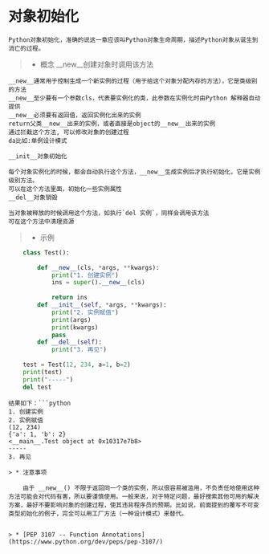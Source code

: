 # 对象初始化
    
    Python对象初始化，准确的说这一章应该叫Python对象生命周期，描述Python对象从诞生到消亡的过程。

> * 概念 
    __new__创建对象时调用该方法

    __new__通常用于控制生成一个新实例的过程（用于给这个对象分配内存的方法），它是类级别的方法
    __new__至少要有一个参数cls，代表要实例化的类，此参数在实例化时由Python 解释器自动提供
    __new__必须要有返回值，返回实例化出来的实例
    return父类__new__出来的实例，或者直接是object的__new__出来的实例
    通过拦截这个方法, 可以修改对象的创建过程
    da比如:单例设计模式
    
    __init__对象初始化
    
    每个对象实例化的时候，都会自动执行这个方法，__new__生成实例后才执行初始化，它是实例级别方法。
    可以在这个方法里面，初始化一些实例属性
    __del__对象销毁
    
    当对象被释放的时候调用这个方法，如执行`del 实例`，同样会调用该方法
    可在这个方法中清理资源
    
> * 示例
```python
    class Test():
    
        def __new__(cls, *args, **kwargs):
            print("1. 创建实例")
            ins = super().__new__(cls)
    
            return ins
        def __init__(self, *args, **kwargs):
            print("2. 实例赋值")
            print(args)
            print(kwargs)
            pass
        def __del__(self):
            print("3. 再见")
    
    test = Test(12, 234, a=1, b=2)
    print(test)
    print("-----")
    del test
```
    结果如下：```python
    1. 创建实例
    2. 实例赋值
    (12, 234)
    {'a': 1, 'b': 2}
    <__main__.Test object at 0x10317e7b8>
    -----
    3. 再见
```
> * 注意事项
    
    由于 __new__() 不限于返回同一个类的实例，所以很容易被滥用，不负责任地使用这种方法可能会对代码有害，所以要谨慎使用。一般来说，对于特定问题，最好搜索其他可用的解决方案，最好不要影响对象的创建过程，使其违背程序员的预期。比如说，前面提到的覆写不可变类型初始化的例子，完全可以用工厂方法（一种设计模式）来替代。


> * [PEP 3107 -- Function Annotations](https://www.python.org/dev/peps/pep-3107/)
